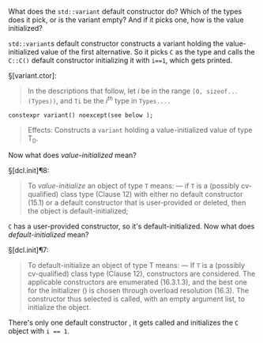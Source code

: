 What does the `std::variant` default constructor do? Which of the types does it pick, or is the variant empty? And if it picks one, how is the value initialized?

`std::variant`s default constructor constructs a variant holding the value-initialized value of the first alternative. So it picks `C` as the type and calls the `C::C()` default constructor initializing it with `i==1`, which gets printed.

§[variant.ctor]:

> In the descriptions that follow, let *i* be in the range `[0, sizeof...(Types))`, and `Ti` be the *i<sup>th</sup>* type in `Types....`

    constexpr variant() noexcept(see below );

> Effects: Constructs a `variant` holding a value-initialized value of type T<sub>0</sub>.

Now what does *value-initialized* mean?

§[dcl.init]¶8:

> To *value-initialize* an object of type `T` means:
> — if `T` is a (possibly cv-qualified) class type (Clause 12) with either no default constructor (15.1) or a default constructor that is user-provided or deleted, then the object is default-initialized;

`C` has a user-provided constructor, so it's default-initialized.  Now what does *default-initialized* mean?

§[dcl.init]¶7:

> To default-initialize an object of type T means:
> — If `T` is a (possibly cv-qualified) class type (Clause 12), constructors are considered. The applicable constructors are enumerated (16.3.1.3), and the best one for the initializer () is chosen through overload resolution (16.3). The constructor thus selected is called, with an empty argument list, to initialize the object.

There's only one default constructor , it gets called and initializes the `C` object with `i == 1`.
